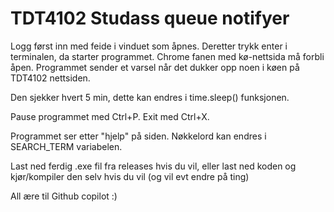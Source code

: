 # TDT4102 Studass queue notifyer
Logg først inn med feide i vinduet som åpnes. Deretter trykk enter i terminalen, da starter programmet. Chrome fanen med kø-nettsida må forbli åpen. Programmet sender et varsel når det dukker opp noen i køen på TDT4102 nettsiden. 

Den sjekker hvert 5 min, dette kan endres i time.sleep() funksjonen.

Pause programmet med Ctrl+P. 
Exit med Ctrl+X.

Programmet ser etter "hjelp" på siden. Nøkkelord kan endres i SEARCH_TERM variabelen.

Last ned ferdig .exe fil fra releases hvis du vil, eller last ned koden og kjør/kompiler den selv hvis du vil (og vil evt endre på ting)

All ære til Github copilot :)
